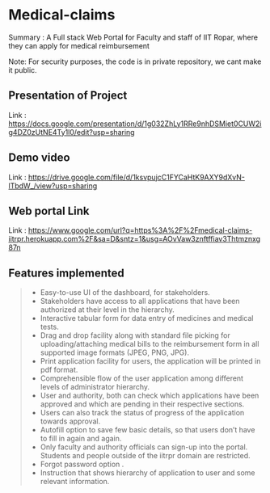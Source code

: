 # Medical-claims

Summary : A Full stack Web Portal for Faculty and staff of IIT Ropar, where they can apply for medical reimbursement

Note: For security purposes, the code is in private repository, we cant make it public.

## Presentation of Project

Link : https://docs.google.com/presentation/d/1g032ZhLy1RRe9nhDSMiet0CUW2ig4DZ0zUtNE4Ty1l0/edit?usp=sharing

## Demo video

Link : https://drive.google.com/file/d/1ksvpujcC1FYCaHtK9AXY9dXvN-lTbdW_/view?usp=sharing

## Web portal Link

Link : https://www.google.com/url?q=https%3A%2F%2Fmedical-claims-iitrpr.herokuapp.com%2F&sa=D&sntz=1&usg=AOvVaw3znftffiav3Thtmznxg87n

## Features implemented

> -   Easy-to-use UI of the dashboard, for stakeholders.
> -   Stakeholders have access to all applications that have been authorized at their level in the hierarchy.
> -   Interactive tabular form for data entry of medicines and medical tests.
> -   Drag and drop facility along with standard file picking for uploading/attaching medical bills to the reimbursement form in all supported image formats (JPEG, PNG, JPG).
> -   Print application facility for users, the application will be printed in pdf format.
> -   Comprehensible flow of the user application among different levels of administrator hierarchy.
> -   User and authority, both can check which applications have been approved and which are pending in their respective sections.
> -   Users can also track the status of progress of the application towards approval.
> -   Autofill option to save few basic details, so that users don’t have to fill in again and again.
> -   Only faculty and authority officials can sign-up into the portal. Students and people outside of the iitrpr domain are restricted.
> -   Forgot password option .
> -   Instruction that shows hierarchy of application to user and some relevant information.


